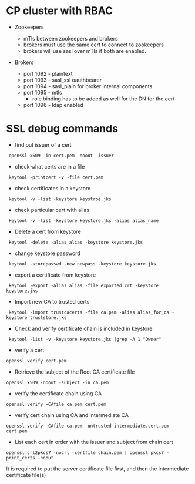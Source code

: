 # CP cluster with RBAC 
  * Zookeepers
    * mTls between zookeepers and brokers
    * brokers must use the same cert to connect to zookeepers
    * brokers will use sasl over mTls if both are enabled. 


  * Brokers
    * port 1092 - plaintext
    * port 1093 - sasl_ssl oauthbearer
    * port 1094 - sasl_plain for broker internal components
    * port 1095 - mtls
      * role binding has to be added as well for the DN for the cert
    * port 1096 - ldap enabled

# SSL debug commands
  * find out issuer of a cert
  ```
   openssl x509 -in cert.pem -noout -issuer
  ```

  * check what certs are in a file
  ```
   keytool -printcert -v -file cert.pem
  ```

  * check certificates in a keystore
  ```
   keytool -v -list -keystore keystroe.jks
  ```

  * check particular cert with alias
  ```
   keytool -v -list -keystore keystore.jks -alias alias_name
  ```

  * Delete a cert from keystore
  ```
   keytool -delete -alias alias -keystore keystore.jks
  ```

  * change keystore password
  ```
   keytool -storepasswd -new newpass -keystore keystore.jks
  ```

  * export a certificate from keystore
  ```
   keytool -export -alias alias -file exported.crt -keystore keystore.jks
  ```

  * Import new CA to trusted certs
  ```
   keytool -import trustcacerts -file ca.pem -alias alias_for_ca -keystore truststore.jks
  ```

  * Check and verify certificate chain is included in keystore
  ```
   keytool -list -v -keystore keystore.jks |grep -A 1 "Owner"
  ```

  * verify a cert
  ```
  openssl verify cert.pem
  ```

  * Retrieve the subject of the Root CA certificate file
  ```
  openssl x509 -noout -subject -in ca.pem
  ```

  * verify the certificate chain using CA
  ```
  openssl verify -CAfile ca.pem cert.pem
  ```
  * verify cert chain using CA and intermediate CA
  ```
  openssl verify -CAfile ca.pem -untrusted intermediate.cert.pem cert.pem
  ```

  * List each cert in order with the issuer and subject from chain cert
  ```
  openssl crl2pkcs7 -nocrl -certfile chain.pem | openssl pkcs7 -print_certs -noout
  ```

  It is required to put the server certificate file first, and then the intermediate certificate file(s)



